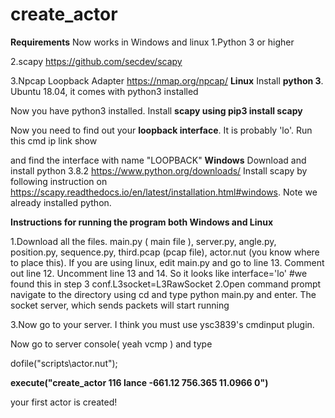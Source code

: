 # create_actor

**Requirements** 
Now works in Windows and linux
1.Python 3 or higher

2.scapy https://github.com/secdev/scapy

3.Npcap Loopback Adapter https://nmap.org/npcap/
**Linux**
Install **python 3**. Ubuntu 18.04, it comes with python3 installed

Now you have python3 installed. Install **scapy using pip3 install scapy**

Now you need to find out your **loopback interface**. It is probably 'lo'. Run this cmd ip link show

and find the interface with name "LOOPBACK"
**Windows**
Download and install python 3.8.2 https://www.python.org/downloads/
Install scapy by following instruction on https://scapy.readthedocs.io/en/latest/installation.html#windows. Note we already installed python.

**Instructions for running the program both Windows and Linux**

1.Download all the files.
	main.py ( main file ), 
	server.py, 
	angle.py, 
	position.py,
	sequence.py,
	third.pcap  (pcap file),
	actor.nut (you know where to place this).
If you are using linux, edit main.py and go to line 13. Comment out line 12. Uncomment line 13 and 14. So it looks like
interface='lo' #we found this in step 3
conf.L3socket=L3RawSocket
2.Open command prompt navigate to the directory using cd and type
python main.py 
and enter. The socket server, which sends packets will start running

3.Now go to your server. I think you must use ysc3839's cmdinput plugin.

Now go to server console( yeah vcmp ) and type

dofile("scripts\actor.nut");

**execute("create_actor 116 lance -661.12 756.365 11.0966 0")**

your first actor is created!
